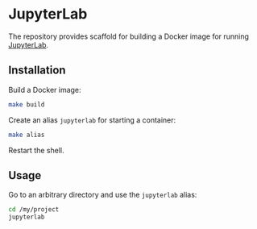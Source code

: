 # JupyterLab

The repository provides scaffold for building a Docker image for running
[JupyterLab].

## Installation

Build a Docker image:

```sh
make build
```

Create an alias `jupyterlab` for starting a container:

```sh
make alias
```

Restart the shell.

## Usage

Go to an arbitrary directory and use the `jupyterlab` alias:

```sh
cd /my/project
jupyterlab
```

[JupyterLab]: https://github.com/jupyterlab/jupyterlab
